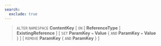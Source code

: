 ```yaml
---
search:
  exclude: true
---
```

<!--start-->

> `ALTER` `NAMESPACE` **ContentKey**
  \[ `ON`
      \[ **ReferenceType** \]
      **ExistingReference** \]
  \[ `SET` **ParamKey** `=` **Value**
      \{ `AND` **ParamKey** `=` **Value** \}
      \]
  \[ `REMOVE` **ParamKey**
      \{ `AND` **ParamKey** \}
      \]
  
